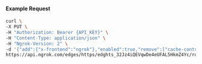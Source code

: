 <!-- Code generated for API Clients. DO NOT EDIT. -->

#### Example Request

```bash
curl \
-X PUT \
-H "Authorization: Bearer {API_KEY}" \
-H "Content-Type: application/json" \
-H "Ngrok-Version: 2" \
-d '{"add":{"x-frontend":"ngrok"},"enabled":true,"remove":["cache-control"]}' \
https://api.ngrok.com/edges/https/edghts_32Jz4iQEVqwDe4eUFAL5HkmZ4Yc/routes/edghtsrt_32Jz4m7bB0myBmu6UX6L2sTOLnH/request_headers
```
